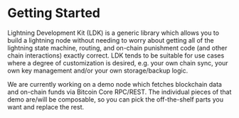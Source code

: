 # Getting Started

Lightning Development Kit (LDK) is a generic library which allows you to build a lightning node without needing to worry about getting all of the lightning state machine, routing, and on-chain punishment code (and other chain interactions) exactly correct. LDK tends to be suitable for use cases where a degree of customization is desired, e.g. your own chain sync, your own key management and/or your own storage/backup logic.

We are currently working on a demo node which fetches blockchain data and on-chain funds via Bitcoin Core RPC/REST. The individual pieces of that demo are/will be composable, so you can pick the off-the-shelf parts you want and replace the rest.

